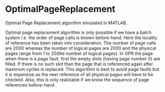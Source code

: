 OptimalPageReplacement
======================

Optimal Page Replacement algorithm simulated in MATLAB.

Optimal page replacement algorithm is only possible if we have a batch system i.e. the order of page calls is known before-hand. Here the locality of reference has been taken into consideration. The number of page calls are 2000 whereas the number of logical pages are 2000 and the physical pages range from 1 to 20(the number of logical pages). In OPR the page when there is a page fault, first the empty slots (having page number 0) are filled. If there is no such slot than the page that is referenced again after maximum cycles is replaced. This algorithm is best to avoid page faults but it is expensive as the next reference of all physical pages will have to be checked. Also, this is only realizable if we know the sequence of page references before-hand.

